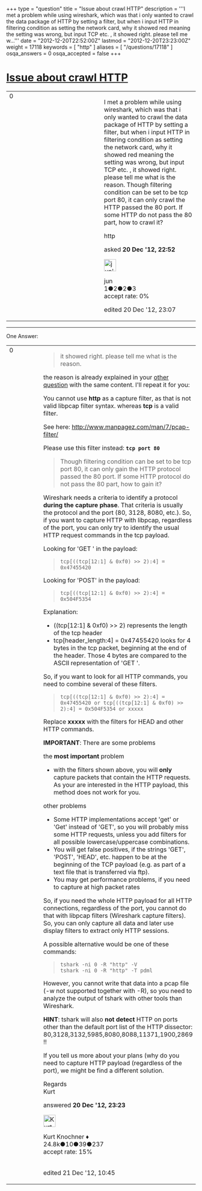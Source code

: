 +++
type = "question"
title = "Issue about crawl HTTP"
description = '''I met a problem while using wireshark, which was that i only wanted to crawl the data package of HTTP by setting a filter, but when i input HTTP in filtering condition as setting the network card, why it showed red meaning the setting was wrong, but input TCP etc. , it showed right. please tell me w...'''
date = "2012-12-20T22:52:00Z"
lastmod = "2012-12-20T23:23:00Z"
weight = 17118
keywords = [ "http" ]
aliases = [ "/questions/17118" ]
osqa_answers = 0
osqa_accepted = false
+++

<div class="headNormal">

# [Issue about crawl HTTP](/questions/17118/issue-about-crawl-http)

</div>

<div id="main-body">

<div id="askform">

<table id="question-table" style="width:100%;"><colgroup><col style="width: 50%" /><col style="width: 50%" /></colgroup><tbody><tr class="odd"><td style="width: 30px; vertical-align: top"><div class="vote-buttons"><div id="post-17118-score" class="post-score" title="current number of votes">0</div><div id="favorite-count" class="favorite-count"></div></div></td><td><div id="item-right"><div class="question-body"><p>I met a problem while using wireshark, which was that i only wanted to crawl the data package of HTTP by setting a filter, but when i input HTTP in filtering condition as setting the network card, why it showed red meaning the setting was wrong, but input TCP etc. , it showed right. please tell me what is the reason. Though filtering condition can be set to be tcp port 80, it can only crawl the HTTP passed the 80 port. If some HTTP do not pass the 80 part, how to crawl it?</p></div><div id="question-tags" class="tags-container tags">http</div><div id="question-controls" class="post-controls"></div><div class="post-update-info-container"><div class="post-update-info post-update-info-user"><p>asked <strong>20 Dec '12, 22:52</strong></p><img src="https://secure.gravatar.com/avatar/52c284b06d387ac702f48ee644e6f442?s=32&amp;d=identicon&amp;r=g" class="gravatar" width="32" height="32" alt="jun&#39;s gravatar image" /><p>jun<br />
<span class="score" title="1 reputation points">1</span><span title="2 badges"><span class="badge1">●</span><span class="badgecount">2</span></span><span title="2 badges"><span class="silver">●</span><span class="badgecount">2</span></span><span title="3 badges"><span class="bronze">●</span><span class="badgecount">3</span></span><br />
<span class="accept_rate" title="Rate of the user&#39;s accepted answers">accept rate:</span> <span title="jun has no accepted answers">0%</span></p></div><div class="post-update-info post-update-info-edited"><p>edited 20 Dec '12, 23:07</p></div></div><div id="comments-container-17118" class="comments-container"></div><div id="comment-tools-17118" class="comment-tools"></div><div class="clear"></div><div id="comment-17118-form-container" class="comment-form-container"></div><div class="clear"></div></div></td></tr></tbody></table>

------------------------------------------------------------------------

<div class="tabBar">

<span id="sort-top"></span>

<div class="headQuestions">

One Answer:

</div>

</div>

<span id="17120"></span>

<div id="answer-container-17120" class="answer">

<table style="width:100%;"><colgroup><col style="width: 50%" /><col style="width: 50%" /></colgroup><tbody><tr class="odd"><td style="width: 30px; vertical-align: top"><div class="vote-buttons"><div id="post-17120-score" class="post-score" title="current number of votes">0</div></div></td><td><div class="item-right"><div class="answer-body"><blockquote><p>it showed right. please tell me what is the reason.</p></blockquote><p>the reason is already explained in your <a href="http://ask.wireshark.org/questions/17001/crawl-http-protocol-http">other question</a> with the same content. I'll repeat it for you:</p><p>You cannot use <strong>http</strong> as a capture filter, as that is not valid libpcap filter syntax. whereas <strong>tcp</strong> is a valid filter.</p><p>See here: <a href="http://www.manpagez.com/man/7/pcap-filter/">http://www.manpagez.com/man/7/pcap-filter/</a></p><p>Please use this filter instead: <strong><code>tcp port 80</code></strong></p><blockquote><p>Though filtering condition can be set to be tcp port 80, it can only gain the HTTP protocol passed the 80 port. If some HTTP protocol do not pass the 80 part, how to gain it?</p></blockquote><p>Wireshark needs a criteria to identify a protocol <strong>during the capture phase</strong>. That criteria is usually the protocol and the port (80, 3128, 8080, etc.). So, if you want to capture HTTP with libpcap, regardless of the port, you can only try to identify the usual HTTP request commands in the tcp payload.</p><p>Looking for 'GET ' in the payload:<br />
</p><blockquote><p><code>tcp[((tcp[12:1] &amp; 0xf0) &gt;&gt; 2):4] = 0x47455420</code><br />
</p></blockquote><p>Looking for 'POST' in the payload:<br />
</p><blockquote><p><code>tcp[((tcp[12:1] &amp; 0xf0) &gt;&gt; 2):4] = 0x504F5354</code><br />
</p></blockquote><p>Explanation:</p><ul><li>((tcp[12:1] &amp; 0xf0) &gt;&gt; 2) represents the length of the tcp header</li><li>tcp[header_length:4] = 0x47455420 looks for 4 bytes in the tcp packet, beginning at the end of the header. Those 4 bytes are compared to the ASCII representation of 'GET '.</li></ul><p>So, if you want to look for all HTTP commands, you need to combine several of these filters.</p><blockquote><p><code>tcp[((tcp[12:1] &amp; 0xf0) &gt;&gt; 2):4] = 0x47455420 or tcp[((tcp[12:1] &amp; 0xf0) &gt;&gt; 2):4] = 0x504F5354 or xxxxx</code></p></blockquote><p>Replace <strong>xxxxx</strong> with the filters for HEAD and other HTTP commands.</p><p><strong>IMPORTANT</strong>: There are some problems</p><p>the <strong>most important</strong> problem<br />
</p><ul><li>with the filters shown above, you will <strong>only</strong> capture packets that contain the HTTP requests. As your are interested in the HTTP payload, this method does not work for you.</li></ul><p>other problems<br />
</p><ul><li>Some HTTP implementations accept 'get' or 'Get' instead of 'GET', so you will probably miss some HTTP requests, unless you add filters for all possible lowercase/uppercase combinations.</li><li>You will get false positives, if the strings 'GET', 'POST', 'HEAD', etc. happen to be at the beginning of the TCP payload (e.g. as part of a text file that is transferred via ftp).</li><li>You may get performance problems, if you need to capture at high packet rates</li></ul><p>So, if you need the whole HTTP payload for all HTTP connections, regardless of the port, you cannot do that with libpcap filters (Wireshark capture filters). So, you can only capture all data and later use display filters to extract only HTTP sessions.</p><p>A possible alternative would be one of these commands:</p><blockquote><p><code>tshark -ni 0 -R "http" -V</code><br />
<code>tshark -ni 0 -R "http" -T pdml</code><br />
</p></blockquote><p>However, you cannot write that data into a pcap file (-w not supported together with -R), so you need to analyze the output of tshark with other tools than Wireshark.</p><p><strong>HINT</strong>: tshark will also <strong>not detect</strong> HTTP on ports other than the default port list of the HTTP dissector: 80,3128,3132,5985,8080,8088,11371,1900,2869 !!</p><p>If you tell us more about your plans (why do you need to capture HTTP payload (regardless of the port), we might be find a different solution.</p><p>Regards<br />
Kurt</p></div><div class="answer-controls post-controls"></div><div class="post-update-info-container"><div class="post-update-info post-update-info-user"><p>answered <strong>20 Dec '12, 23:23</strong></p><img src="https://secure.gravatar.com/avatar/23b7bf5b13bc2c98b2e8aa9869ca5d75?s=32&amp;d=identicon&amp;r=g" class="gravatar" width="32" height="32" alt="Kurt%20Knochner&#39;s gravatar image" /><p>Kurt Knochner ♦<br />
<span class="score" title="24767 reputation points"><span>24.8k</span></span><span title="10 badges"><span class="badge1">●</span><span class="badgecount">10</span></span><span title="39 badges"><span class="silver">●</span><span class="badgecount">39</span></span><span title="237 badges"><span class="bronze">●</span><span class="badgecount">237</span></span><br />
<span class="accept_rate" title="Rate of the user&#39;s accepted answers">accept rate:</span> <span title="Kurt Knochner has 344 accepted answers">15%</span> </br></br></p></div><div class="post-update-info post-update-info-edited"><p>edited 21 Dec '12, 10:45</p></div></div><div id="comments-container-17120" class="comments-container"></div><div id="comment-tools-17120" class="comment-tools"></div><div class="clear"></div><div id="comment-17120-form-container" class="comment-form-container"></div><div class="clear"></div></div></td></tr></tbody></table>

</div>

<div class="paginator-container-left">

</div>

</div>

</div>

